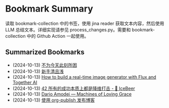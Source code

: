 # Bookmark Summary 
读取 bookmark-collection 中的书签，使用 jina reader 获取文本内容，然后使用 LLM 总结文本。详细实现请参见 process_changes.py。需要和 bookmark-collection 中的 Github Action 一起使用。
    
## Summarized Bookmarks
- (2024-10-13) [不为今天此刻所困](2024/10/2024-10-13-不为今天此刻所困.md)
- (2024-10-13) [新手清且浅](2024/10/2024-10-13-新手清且浅.md)
- (2024-10-13) [How to build a real-time image generator with Flux and Together AI](2024/10/2024-10-13-how-to-build-a-real-time-image-generator-with-flux-and-together-ai.md)
- (2024-10-13) [42 所有的成功本质上都是降维打击 - 🍺 IceBeer](2024/10/2024-10-13-42-所有的成功本质上都是降维打击---🍺-icebeer.md)
- (2024-10-13) [Dario Amodei — Machines of Loving Grace](2024/10/2024-10-13-dario-amodei-—-machines-of-loving-grace.md)
- (2024-10-13) [使用 org-publish 发布博客](2024/10/2024-10-13-使用-org-publish-发布博客.md)
